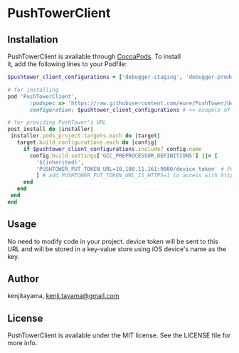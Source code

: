 # PushTowerClient

## Installation	

 PushTowerClient is available through [CocoaPods](https://cocoapods.org). To install	
it, add the following lines to your Podfile:	

 ```ruby
$pushtower_client_configurations = ['debugger-staging', 'debugger-production']
 
# for installing
pod 'PushTowerClient',
        :podspec => 'https://raw.githubusercontent.com/eure/PushTower/develop/ios/PushTowerClient.podspec',
        configuration: $pushtower_client_configurations # <= exapmle of installing only for debug builds

# for providing PushTower's URL
post_install do |installer|
  installer.pods_project.targets.each do |target|
    target.build_configurations.each do |config|
      if $pushtower_client_configurations.include? config.name
        config.build_settings['GCC_PREPROCESSOR_DEFINITIONS'] ||= [
          '$(inherited)',
          'PUSHTOWER_PUT_TOKEN_URL=10.100.11.161:9000/device_token' # PushTower's URL. Do not include http:// or https://
          ] # add PUSHTOWER_PUT_TOKEN_URL_IS_HTTPS=1 to access with https
      end
    end
  end
end

```

## Usage

No need to modify code in your project. device token will be sent to this URL and will be stored in a key-value store using iOS device's name as the key.

## Author

kenjitayama, kenji.tayama@gmail.com

## License

PushTowerClient is available under the MIT license. See the LICENSE file for more info.
